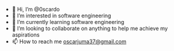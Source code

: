 - 👋 Hi, I’m @0scardo
- 👀 I’m interested in software engineering 
- 🌱 I’m currently learning software engineering 
- 💞️ I’m looking to collaborate on anything to help me achieve my aspirations 
- 📫 How to reach me oscarjuma37@gmail.com

<!---
0scardo/0scardo is a ✨ special ✨ repository because its `README.md` (this file) appears on your GitHub profile.
You can click the Preview link to take a look at your changes.
--->
